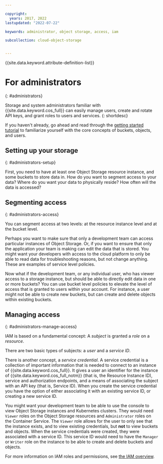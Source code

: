 ```yaml
---

copyright:
  years: 2017, 2022
lastupdated: "2022-07-22"

keywords: administrator, object storage, access, iam

subcollection: cloud-object-storage


---
```


{{site.data.keyword.attribute-definition-list}}


# For administrators
{: #administrators}

Storage and system administrators familiar with {{site.data.keyword.cos_full}} can easily manage users, create and rotate API keys, and grant roles to users and services.
{: shortdesc}

If you haven't already, go ahead and read through the [getting started tutorial](/docs/cloud-object-storage?topic=cloud-object-storage-getting-started-cloud-object-storage) to familiarize yourself with the core concepts of buckets, objects, and users.

## Setting up your storage
{: #administrators-setup}

First, you need to have at least one Object Storage resource instance, and some buckets to store data in. How do you want to segment access to your data? Where do you want your data to physically reside? How often will the data is accessed?

## Segmenting access
{: #administrators-access}

You can segment access at two levels: at the resource instance level and at the bucket level.

Perhaps you want to make sure that only a development team can access particular instances of Object Storage. Or, if you want to ensure that only the application your team is making can edit the data that is stored. You might want your developers with access to the cloud platform to only be able to read data for troubleshooting reasons, but not change anything. These are examples of service level policies.

Now what if the development team, or any individual user, who has viewer access to a storage instance, but should be able to directly edit data in one or more buckets? You can use bucket level policies to elevate the level of access that is granted to users within your account. For instance, a user might not be able to create new buckets, but can create and delete objects within existing buckets.

## Managing access
{: #administrators-manage-access}

IAM is based on a fundamental concept: A _subject_ is granted a _role_ on a _resource_.

There are two basic types of subjects: a _user_ and a _service ID_.

There is another concept, a _service credential_. A service credential is a collection of important information that is needed to connect to an instance of {{site.data.keyword.cos_full}}. It gives a user an identifier for the instance of {{site.data.keyword.cos_full_notm}} (that is, the Resource Instance ID), service and authorization endpoints, and a means of associating the subject with an API key (that is, Service ID). When you create the service credential you have the option of either associating it with an existing service ID, or creating a new service ID.

You might want your development team to be able to use the console to view Object Storage instances and Kubernetes clusters. They would need `Viewer` roles on the Object Storage resources and `Administrator` roles on the Container Service. The `Viewer` role allows for the user to only see that the instance exists, and to view existing credentials, but **not** to view buckets and objects. When the service credentials were created, they were associated with a service ID. This service ID would need to have the `Manager` or `Writer` role on the instance to be able to create and delete buckets and objects.

For more information on IAM roles and permissions, see [the IAM overview](/docs/cloud-object-storage?topic=cloud-object-storage-iam-overview).

